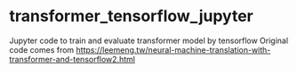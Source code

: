 # transformer_tensorflow_jupyter
Jupyter code to train and evaluate transformer model by tensorflow
Original code comes from https://leemeng.tw/neural-machine-translation-with-transformer-and-tensorflow2.html
